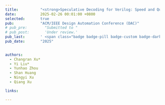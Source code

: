 ```yaml
---
title:          "<strong>Speculative Decoding for Verilog: Speed and Quality, All in One</strong>"
date:           2025-02-26 00:01:00 +0800
selected:       true
pub:            "ACM/IEEE Design Automation Conference (DAC)"
# pub_pre:        "Submitted to "
# pub_post:       'Under review.'
pub_last:       ' <span class="badge badge-pill badge-custom badge-dark">DAC</span>'
pub_date:       "2025"

  
authors:
  - Changran Xu*
  - Yi Liu*
  - Yunhao Zhou
  - Shan Huang
  - Ningyi Xu
  - Qiang Xu

links:

---
```

